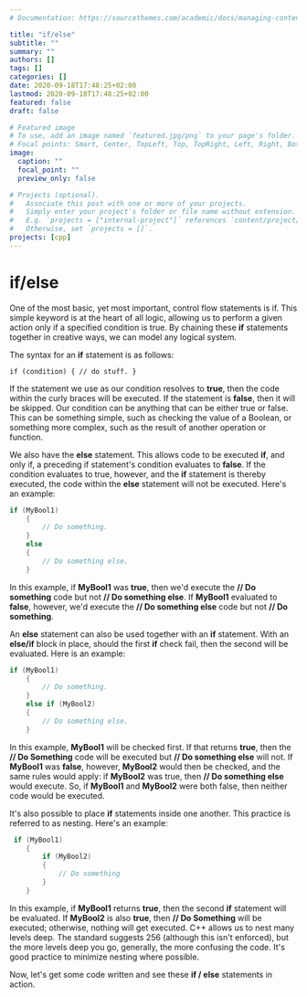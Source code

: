 ```yaml
---
# Documentation: https://sourcethemes.com/academic/docs/managing-content/

title: "if/else"
subtitle: ""
summary: ""
authors: []
tags: []
categories: []
date: 2020-09-18T17:48:25+02:00
lastmod: 2020-09-18T17:48:25+02:00
featured: false
draft: false

# Featured image
# To use, add an image named `featured.jpg/png` to your page's folder.
# Focal points: Smart, Center, TopLeft, Top, TopRight, Left, Right, BottomLeft, Bottom, BottomRight.
image:
  caption: ""
  focal_point: ""
  preview_only: false

# Projects (optional).
#   Associate this post with one or more of your projects.
#   Simply enter your project's folder or file name without extension.
#   E.g. `projects = ["internal-project"]` references `content/project/deep-learning/index.md`.
#   Otherwise, set `projects = []`.
projects: [cpp]
---
```


# if/else

One of the most basic, yet most important, control flow statements is if. This simple keyword is at the heart of all logic, allowing us to perform a given action only if a specified condition is true. By chaining these **if** statements together in creative ways, we can model any logical system.

The syntax for an **if** statement is as follows:

`if (condition) { // do stuff. }`

If the statement we use as our condition resolves to **true**, then the code within the curly braces will be executed. If the statement is **false**, then it will be skipped. Our condition can be anything that can be either true or false. This can be something simple, such as checking the value of a Boolean, or something more complex, such as the result of another operation or function.

We also have the **else** statement. This allows code to be executed **if**, and only if, a preceding if statement's condition evaluates to **false**. If the condition evaluates to true, however, and the **if** statement is thereby executed, the code within the **else** statement will not be executed. Here's an example:

```C++
if (MyBool1)
    {
        // Do something.
    }
    else
    {
        // Do something else.
    }
```

In this example, if **MyBool1** was **true**, then we'd execute the **// Do something** code but not **// Do something else**. If **MyBool1** evaluated to **false**, however, we'd execute the **// Do something else** code but not **// Do something**.

An **else** statement can also be used together with an **if** statement. With an **else/if** block in place, should the first **if** check fail, then the second will be evaluated. Here is an example:

```C++
if (MyBool1)
    {
        // Do something.
    }
    else if (MyBool2)
    {
        // Do something else.
    }
```

In this example, **MyBool1** will be checked first. If that returns **true**, then the **// Do Something** code will be executed but **// Do something else** will not. If **MyBool1** was **false**, however, **MyBool2** would then be checked, and the same rules would apply: if **MyBool2** was true, then **// Do something else** would execute. So, if **MyBool1** and **MyBool2** were both false, then neither code would be executed.

It's also possible to place **if** statements inside one another. This practice is referred to as nesting. Here's an example:

```C++
 if (MyBool1)
    {
        if (MyBool2)
        {
            // Do something
        }
    }
```

In this example, if **MyBool1** returns **true**, then the second **if** statement will be evaluated. If **MyBool2** is also **true**, then **// Do Something** will be executed; otherwise, nothing will get executed. C++ allows us to nest many levels deep. The standard suggests 256 (although this isn't enforced), but the more levels deep you go, generally, the more confusing the code. It's good practice to minimize nesting where possible.

Now, let's get some code written and see these **if / else** statements in action.